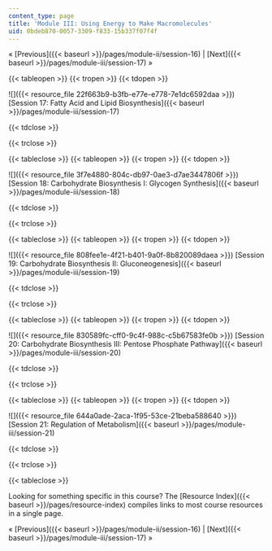 ```yaml
---
content_type: page
title: 'Module III: Using Energy to Make Macromolecules'
uid: 0bdeb870-0057-3309-f833-15b337f07f4f
---
```


« [Previous]({{< baseurl >}}/pages/module-ii/session-16) | [Next]({{< baseurl >}}/pages/module-iii/session-17) »

{{< tableopen >}}
{{< tropen >}}
{{< tdopen >}}


![]({{< resource_file 22f663b9-b3fb-e77e-e778-7e1dc6592daa >}}) [Session 17: Fatty Acid and Lipid Biosynthesis]({{< baseurl >}}/pages/module-iii/session-17)


{{< tdclose >}}

{{< trclose >}}

{{< tableclose >}}
{{< tableopen >}}
{{< tropen >}}
{{< tdopen >}}


![]({{< resource_file 3f7e4880-804c-db97-0ae3-d7ae3447806f >}}) [Session 18: Carbohydrate Biosynthesis I: Glycogen Synthesis]({{< baseurl >}}/pages/module-iii/session-18)


{{< tdclose >}}

{{< trclose >}}

{{< tableclose >}}
{{< tableopen >}}
{{< tropen >}}
{{< tdopen >}}


![]({{< resource_file 808fee1e-4f21-b401-9a0f-8b820089daea >}}) [Session 19: Carbohydrate Biosynthesis II: Gluconeogenesis]({{< baseurl >}}/pages/module-iii/session-19)


{{< tdclose >}}

{{< trclose >}}

{{< tableclose >}}
{{< tableopen >}}
{{< tropen >}}
{{< tdopen >}}


![]({{< resource_file 830589fc-cff0-9c4f-988c-c5b67583fe0b >}}) [Session 20: Carbohydrate Biosynthesis III: Pentose Phosphate Pathway]({{< baseurl >}}/pages/module-iii/session-20)


{{< tdclose >}}

{{< trclose >}}

{{< tableclose >}}
{{< tableopen >}}
{{< tropen >}}
{{< tdopen >}}


![]({{< resource_file 644a0ade-2aca-1f95-53ce-21beba588640 >}}) [Session 21: Regulation of Metabolism]({{< baseurl >}}/pages/module-iii/session-21)


{{< tdclose >}}

{{< trclose >}}

{{< tableclose >}}

Looking for something specific in this course? The [Resource Index]({{< baseurl >}}/pages/resource-index) compiles links to most course resources in a single page.

« [Previous]({{< baseurl >}}/pages/module-ii/session-16) | [Next]({{< baseurl >}}/pages/module-iii/session-17) »